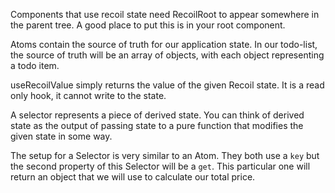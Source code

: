 <TimeStamp start="0:07" end="0:17">

Components that use recoil state need RecoilRoot to appear somewhere in the parent tree. A good place to put this is in your root component.

</TimeStamp>

<TimeStamp start="0:25" end="0:40">

Atoms contain the source of truth for our application state. In our todo-list, the source of truth will be an array of objects, with each object representing a todo item.

</TimeStamp>

<TimeStamp start="0:55" end="1:05">

useRecoilValue simply returns the value of the given Recoil state. It is a read only hook, it cannot write to the state.

</TimeStamp>

<TimeStamp start="2:02" end="2:17">

A selector represents a piece of derived state. You can think of derived state as the output of passing state to a pure function that modifies the given state in some way.

</TimeStamp>

<TimeStamp start="2:35" end="2:55">

The setup for a Selector is very similar to an Atom. They both use a `key` but the second property of this Selector will be a `get`. This particular one will return an object that we will use to calculate our total price.

</TimeStamp>
